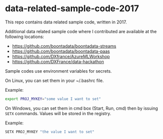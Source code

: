 # data-related-sample-code-2017

This repo contains data related sample code, written in 2017.

Additional data related sample code where I contributed are available at the following locations: 
- <https://github.com/boontadata/boontadata-streams>
- <https://github.com/boontadata/boontadata-paas>
- <https://github.com/DXfrance/AzureMLWorkshop>
- <https://github.com/DXFrance/data-hackathon>


Sample codes use environment variables for secrets.

On Linux, you can set them in your ~/.bashrc file. 

Example: 

```bash
export PROJ_MYKEY="some value I want to set"
```

On Windows, you can set them in cmd box (Start, Run, cmd) then by issuing `SETX` commands. 
Values will be stored in the registry.

Example: 
```cmd
SETX PROJ_MYKEY "the value I want to set"
```
